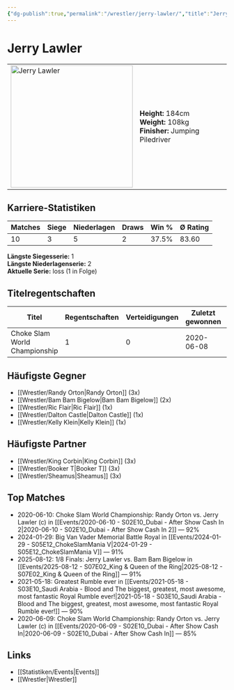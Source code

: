 ```yaml
---
{"dg-publish":true,"permalink":"/wrestler/jerry-lawler/","title":"Jerry Lawler","tags":["wrestler"],"noteIcon":""}
---
```



# Jerry Lawler

<table>
        <tr>
        <td><img src="https://github.com/CptSpaulding1980/choke-slam-wrestling/releases/download/images/Jerry_Lawler.png" width="280" alt="Jerry Lawler"></td>
        <td>
        <b>Height:</b> 184cm<br>
        <b>Weight:</b> 108kg<br>
        <b>Finisher:</b> Jumping Piledriver<br>
        </td>
        </tr>
        </table>
        
## Karriere-Statistiken

| Matches | Siege | Niederlagen | Draws | Win % | Ø Rating |
|---------|-------|-------------|-------|-------|-----------|
| 10 | 3 | 5 | 2 | 37.5% | 83.60 |

**Längste Siegesserie:** 1<br>**Längste Niederlagenserie:** 2<br>**Aktuelle Serie:** loss (1 in Folge)

## Titelregentschaften
| Titel | Regentschaften | Verteidigungen | Zuletzt gewonnen | Aktuell |
|-------|---------------|----------------|------------------|---------|
| Choke Slam World Championship | 1 | 0 | 2020-06-08 |  |


## Häufigste Gegner
- [[Wrestler/Randy Orton\|Randy Orton]] (3x)
- [[Wrestler/Bam Bam Bigelow\|Bam Bam Bigelow]] (2x)
- [[Wrestler/Ric Flair\|Ric Flair]] (1x)
- [[Wrestler/Dalton Castle\|Dalton Castle]] (1x)
- [[Wrestler/Kelly Klein\|Kelly Klein]] (1x)

## Häufigste Partner
- [[Wrestler/King Corbin\|King Corbin]] (3x)
- [[Wrestler/Booker T\|Booker T]] (3x)
- [[Wrestler/Sheamus\|Sheamus]] (3x)

## Top Matches
- 2020-06-10: Choke Slam World Championship: Randy Orton vs. Jerry Lawler (c) in [[Events/2020-06-10 - S02E10_Dubai - After Show Cash In 2\|2020-06-10 - S02E10_Dubai - After Show Cash In 2]] — 92%
- 2024-01-29: Big Van Vader Memorial Battle Royal in [[Events/2024-01-29 - S05E12_ChokeSlamMania V\|2024-01-29 - S05E12_ChokeSlamMania V]] — 91%
- 2025-08-12: 1/8 Finals: Jerry Lawler vs. Bam Bam Bigelow in [[Events/2025-08-12 - S07E02_King & Queen of the Ring\|2025-08-12 - S07E02_King & Queen of the Ring]] — 91%
- 2021-05-18: Greatest Rumble ever in [[Events/2021-05-18 - S03E10_Saudi Arabia - Blood and The biggest, greatest, most awesome, most fantastic Royal Rumble ever!\|2021-05-18 - S03E10_Saudi Arabia - Blood and The biggest, greatest, most awesome, most fantastic Royal Rumble ever!]] — 90%
- 2020-06-09: Choke Slam World Championship: Randy Orton vs. Jerry Lawler (c) in [[Events/2020-06-09 - S02E10_Dubai - After Show Cash In\|2020-06-09 - S02E10_Dubai - After Show Cash In]] — 85%

## Links
- [[Statistiken/Events\|Events]]
- [[Wrestler\|Wrestler]]
